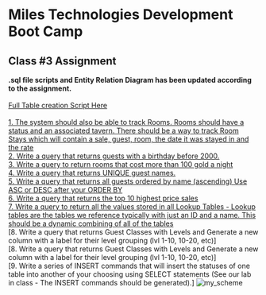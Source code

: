 

# Miles Technologies Development Boot Camp
## Class #3 Assignment


**.sql file scripts and Entity Relation Diagram has been updated according to the assignment.**
<br>
<br>
[Full Table creation Script Here](https://github.com/ssvtk/miles-tech-btcmp/blob/main/class3/fullScript_create.sql)
<br>
<br>
[1. The system should also be able to track Rooms. Rooms should have a status and an associated tavern. There should be a way to track Room Stays which will contain a sale, guest, room, the date it was stayed in and the rate ](#)
<br>
[2. Write a query that returns guests with a birthday before 2000. ](https://github.com/ssvtk/miles-tech-btcmp/blob/main/class3/1.sql)
<br>
[3. Write a query to return rooms that cost more than 100 gold a night](https://github.com/ssvtk/miles-tech-btcmp/blob/main/class3/3.sql)
<br>
[4. Write a query that returns UNIQUE guest names.](https://github.com/ssvtk/miles-tech-btcmp/blob/main/class3/4.sql)
<br>
[5. Write a query that returns all guests ordered by name (ascending) Use ASC or DESC after your ORDER BY ](https://github.com/ssvtk/miles-tech-btcmp/blob/main/class3/5.sql)
<br>
[6. Write a query that returns the top 10 highest price sales](https://github.com/ssvtk/miles-tech-btcmp/blob/main/class3/6.sql)
<br>
[7. Write a query to return all the values stored in all Lookup Tables - Lookup tables are the tables we reference typically with just an ID and a name. This should be a dynamic combining of all of the tables]()
<br>
[8. Write a query that returns Guest Classes with Levels and Generate a new column with a label for their level grouping (lvl 1-10, 10-20, etc)]
<br>
[8. Write a query that returns Guest Classes with Levels and Generate a new column with a label for their level grouping (lvl 1-10, 10-20, etc)]
<br>
[9. Write a series of INSERT commands that will insert the statuses of one table into another of your choosing using SELECT statements (See our lab in class - The INSERT commands should be generated).]
![my_scheme](https://user-images.githubusercontent.com/49266473/106093097-40fddb80-6162-11eb-9978-8e8f194a9d54.png)


